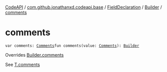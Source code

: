 [CodeAPI](../../../index.md) / [com.github.jonathanxd.codeapi.base](../../index.md) / [FieldDeclaration](../index.md) / [Builder](index.md) / [comments](.)

# comments

`var comments: `[`Comments`](../../../com.github.jonathanxd.codeapi.base.comment/-comments/index.md)`fun comments(value: `[`Comments`](../../../com.github.jonathanxd.codeapi.base.comment/-comments/index.md)`): `[`Builder`](index.md)

Overrides [Builder.comments](../../../com.github.jonathanxd.codeapi.base.comment/-comment-holder/-builder/comments.md)

See [T.comments](#)

